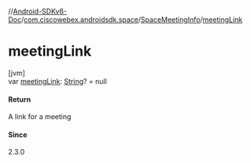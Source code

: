 //[Android-SDKv6-Doc](../../../index.md)/[com.ciscowebex.androidsdk.space](../index.md)/[SpaceMeetingInfo](index.md)/[meetingLink](meeting-link.md)

# meetingLink

[jvm]\
var [meetingLink](meeting-link.md): [String](https://kotlinlang.org/api/latest/jvm/stdlib/kotlin/-string/index.html)? = null

#### Return

A link for a meeting

#### Since

2.3.0
